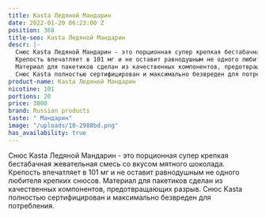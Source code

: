 ```yaml
---
title: Kasta Ледяной Мандарин
date: 2022-01-20 06:23:00 Z
position: 368
title-seo: Kasta Ледяной Мандарин
descr: |-
  Снюс Kasta Ледяной Мандарин - это порционная супер крепкая бестабачная жевательная смесь со вкусом мятного шоколада.
  Крепость впечатляет в 101 мг и не оставит равнодушным не одного любителя крепких снюсов.
  Материал для пакетиков сделан из качественных компонентов, предотвращающих разрыв.
  Снюс Kasta полностью сертифицирован и максимально безвреден для потребления.
product-name: Kasta Ледяной Мандарин
nicotine: 101
portions: 20
price: 3000
brand: Russian products
taste: " Мандарин"
image: "/uploads/10-2988bd.png"
has_availability: true
---
```


Снюс Kasta Ледяной Мандарин - это порционная супер крепкая бестабачная жевательная смесь со вкусом мятного шоколада.
Крепость впечатляет в 101 мг и не оставит равнодушным не одного любителя крепких снюсов.
Материал для пакетиков сделан из качественных компонентов, предотвращающих разрыв.
Снюс Kasta полностью сертифицирован и максимально безвреден для потребления.